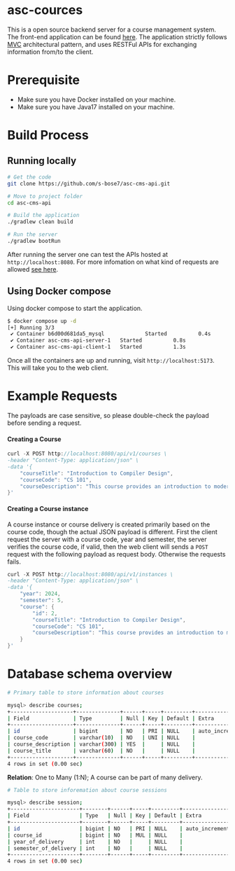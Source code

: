 # asc-cources

This is a open source backend server for a course management system. The front-end application can be found [here](https://github.com/s-bose7/asc-courses-frontend). The application strictly follows [MVC](docs/asc-mvc-architecture.png) architectural pattern, and uses RESTFul APIs for exchanging information from/to the client. 

# Prerequisite

- Make sure you have Docker installed on your machine.
- Make sure you have Java17 installed on your machine.

# Build Process

## Running locally
```bash
# Get the code
git clone https://github.com/s-bose7/asc-cms-api.git

# Move to project folder
cd asc-cms-api

# Build the application
./gradlew clean build

# Run the server
./gradlew bootRun
```
After running the server one can test the APIs hosted at `http://localhost:8080`. For more infomation on what kind of requests are allowed [see here](docs/api-docs.md).

## Using Docker compose
Using docker compose to start the application. 

```bash
$ docker compose up -d
[+] Running 3/3
 ✔ Container b6d00d681da5_mysql             Started          0.4s 
 ✔ Container asc-cms-api-server-1   Started          0.8s 
 ✔ Container asc-cms-api-client-1   Started          1.3s 

```
Once all the containers are up and running, visit `http://localhost:5173`. This will take you to the web client.

# Example Requests
The payloads are case sensitive, so please double-check the payload before sending a request.

#### Creating a Course

```c
curl -X POST http://localhost:8080/api/v1/courses \
-header "Content-Type: application/json" \
-data '{
    "courseTitle": "Introduction to Compiler Design",
    "courseCode": "CS 101",
    "courseDescription": "This course provides an introduction to modern compilers."
}'

```

#### Creating a Course instance

A course instance or course delivery is created primarily based on the course code, though the actual JSON payload is different. First the client request the server with a course code, year and semester, the server verifies the course code,
if valid, then the web client will sends a `POST` request with the following payload as request body. Otherwise the requests fails.

```c
curl -X POST http://localhost:8080/api/v1/instances \
-header "Content-Type: application/json" \
-data '{
    "year": 2024,
    "semester": 5,
    "course": {
        "id": 2,
        "courseTitle": "Introduction to Compiler Design",
        "courseCode": "CS 101",
        "courseDescription": "This course provides an introduction to modern compilers."
    }
}'
```

# Database schema overview

```bash
# Primary table to store information about courses

mysql> describe courses; 
+--------------------+--------------+------+-----+---------+----------------+
| Field              | Type         | Null | Key | Default | Extra          |
+--------------------+--------------+------+-----+---------+----------------+
| id                 | bigint       | NO   | PRI | NULL    | auto_increment |
| course_code        | varchar(10)  | NO   | UNI | NULL    |                |
| course_description | varchar(300) | YES  |     | NULL    |                |
| course_title       | varchar(60)  | NO   |     | NULL    |                |
+--------------------+--------------+------+-----+---------+----------------+
4 rows in set (0.00 sec)

```
**Relation**: One to Many (1:N); A course can be part of many delivery.

```bash
# Table to store inforemation about course sessions

mysql> describe session;
+----------------------+--------+------+-----+---------+----------------+
| Field                | Type   | Null | Key | Default | Extra          |
+----------------------+--------+------+-----+---------+----------------+
| id                   | bigint | NO   | PRI | NULL    | auto_increment |
| course_id            | bigint | NO   | MUL | NULL    |                |
| year_of_delivery     | int    | NO   |     | NULL    |                |
| semester_of_delivery | int    | NO   |     | NULL    |                |
+----------------------+--------+------+-----+---------+----------------+
4 rows in set (0.00 sec)

```